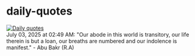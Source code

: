 # daily-quotes
[![Daily quotes](https://github.com/ceepu8/daily-quotes/actions/workflows/daily-quote.yml/badge.svg)](https://github.com/ceepu8/daily-quotes/actions/workflows/daily-quote.yml)<br/>
July 03, 2025 at 02:49 AM: "Our abode in this world is transitory, our life therein is but a loan, our breaths are numbered and our indolence is manifest." - Abu Bakr (R.A)
